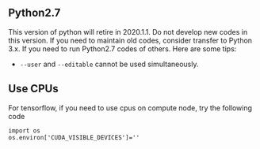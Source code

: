 ## Python2.7
This version of python will retire in 2020.1.1. Do not develop new codes in this version.
If you need to maintain old codes, consider transfer to Python 3.x.
If you need to run Python2.7 codes of others. Here are some tips:

* `--user` and `--editable` cannot be used simultaneously. 

## Use CPUs
For tensorflow, if you need to use cpus on compute node, try the following code
```
import os
os.environ['CUDA_VISIBLE_DEVICES']=''
```
